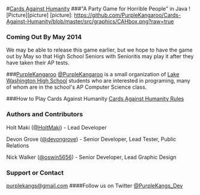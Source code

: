 #[Cards Against Humanity](http://cardsagainsthumanity.com/)
###"A Party Game for Horrible People" in Java
![Picture][picture]
[picture]: https://github.com/PurpleKangaroo/Cards-Against-Humanity/blob/master/src/graphics/CAHbox.png?raw=true
### Coming Out By May 2014
We may be able to release this game earlier, but we hope to have the game out by May so that High School Seniors with Senioritis may play it after they have taken their AP tests.

###[PurpleKangaroo](https://github.com/PurpleKangaroo)
[@PurpleKangaroo](https://github.com/PurpleKangaroo) is a small organization of [Lake Washington High School](http://www.lwsd.org/school/lwhs/Pages/default.aspx) students who are interested in programing, many of whom are in the school's AP Computer Science class.

###How to Play Cards Against Humanity
[Cards Against Humanity Rules](http://s3.amazonaws.com/cah/CAH_Rules.pdf)

### Authors and Contributors
Holt Maki ([@HoltMaki](https://github.com/HoltMaki)) - Lead Developer

Devon Grove ([@devongrove](https://github.com/devongrove)) - Senior Developer, Lead Tester, Public Relations

Nick Walker ([@oswin5656](https://github.com/oswin5656)) - Senior Developer, Lead Graphic Design

### Support or Contact
purplekangs@gmail.com
####Follow us on Twitter [@PurpleKangs_Dev](https://twitter.com/PurpleKangs_Dev)
